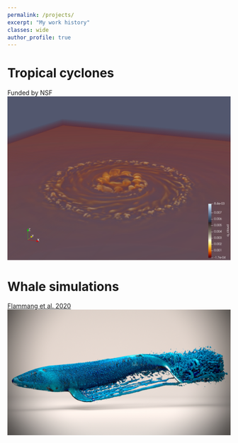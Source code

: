 ```yaml
---
permalink: /projects/
excerpt: "My work history"
classes: wide
author_profile: true
---
```


# Tropical cyclones
Funded by NSF
![TC](../assets/images/cloud-NVIDIAIndex.png)

# Whale simulations

[Flammang et al. 2020](https://)
![whale](/assets/images/contour_blue_03.jpg)



